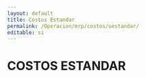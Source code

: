 ```yaml
---
layout: default
title: Costos Estandar
permalink: /Operacion/mrp/costos/uestandar/
editable: si
---
```


# COSTOS ESTANDAR

